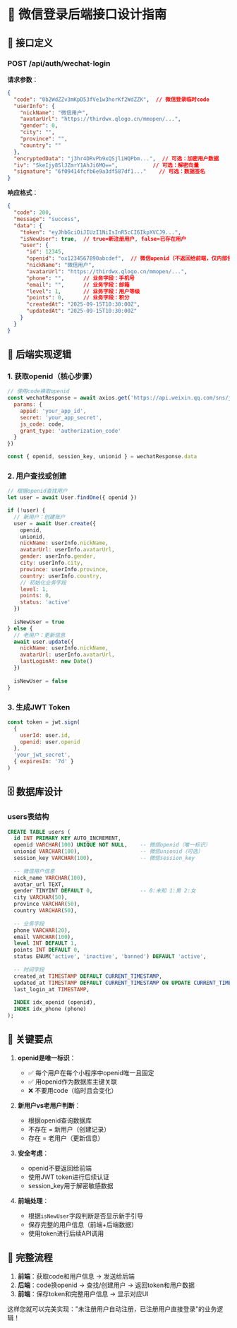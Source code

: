 # 🔐 微信登录后端接口设计指南

## 📡 接口定义

### POST /api/auth/wechat-login

**请求参数**：
```json
{
  "code": "0b2WdZZv3mKpD53fVe1w3horKf2WdZZK",  // 微信登录临时code
  "userInfo": {
    "nickName": "微信用户",
    "avatarUrl": "https://thirdwx.qlogo.cn/mmopen/...",
    "gender": 0,
    "city": "",
    "province": "",
    "country": ""
  },
  "encryptedData": "j3hr4DRvPb9xQSjliHQPbm...",  // 可选：加密用户数据
  "iv": "SkeIjy8SlJZmrY1AhJi6MQ==",           // 可选：解密向量
  "signature": "6f09414fcfb6e9a3df587df1..."    // 可选：数据签名
}
```

**响应格式**：
```json
{
  "code": 200,
  "message": "success",
  "data": {
    "token": "eyJhbGciOiJIUzI1NiIsInR5cCI6IkpXVCJ9...",
    "isNewUser": true,  // true=新注册用户, false=已存在用户
    "user": {
      "id": 12345,
      "openid": "ox1234567890abcdef",  // 微信openid（不返回给前端，仅内部使用）
      "nickName": "微信用户",
      "avatarUrl": "https://thirdwx.qlogo.cn/mmopen/...",
      "phone": "",      // 业务字段：手机号
      "email": "",      // 业务字段：邮箱
      "level": 1,       // 业务字段：用户等级
      "points": 0,      // 业务字段：积分
      "createdAt": "2025-09-15T10:30:00Z",
      "updatedAt": "2025-09-15T10:30:00Z"
    }
  }
}
```

## 🔧 后端实现逻辑

### 1. 获取openid（核心步骤）
```javascript
// 使用code换取openid
const wechatResponse = await axios.get('https://api.weixin.qq.com/sns/jscode2session', {
  params: {
    appid: 'your_app_id',
    secret: 'your_app_secret', 
    js_code: code,
    grant_type: 'authorization_code'
  }
})

const { openid, session_key, unionid } = wechatResponse.data
```

### 2. 用户查找或创建
```javascript
// 根据openid查找用户
let user = await User.findOne({ openid })

if (!user) {
  // 新用户：创建账户
  user = await User.create({
    openid,
    unionid,
    nickName: userInfo.nickName,
    avatarUrl: userInfo.avatarUrl,
    gender: userInfo.gender,
    city: userInfo.city,
    province: userInfo.province,
    country: userInfo.country,
    // 初始化业务字段
    level: 1,
    points: 0,
    status: 'active'
  })
  
  isNewUser = true
} else {
  // 老用户：更新信息
  await user.update({
    nickName: userInfo.nickName,
    avatarUrl: userInfo.avatarUrl,
    lastLoginAt: new Date()
  })
  
  isNewUser = false
}
```

### 3. 生成JWT Token
```javascript
const token = jwt.sign(
  { 
    userId: user.id, 
    openid: user.openid 
  },
  'your_jwt_secret',
  { expiresIn: '7d' }
)
```

## 🗄️ 数据库设计

### users表结构
```sql
CREATE TABLE users (
  id INT PRIMARY KEY AUTO_INCREMENT,
  openid VARCHAR(100) UNIQUE NOT NULL,    -- 微信openid（唯一标识）
  unionid VARCHAR(100),                   -- 微信unionid（可选）
  session_key VARCHAR(100),               -- 微信session_key
  
  -- 微信用户信息
  nick_name VARCHAR(100),
  avatar_url TEXT,
  gender TINYINT DEFAULT 0,               -- 0:未知 1:男 2:女
  city VARCHAR(50),
  province VARCHAR(50),
  country VARCHAR(50),
  
  -- 业务字段
  phone VARCHAR(20),
  email VARCHAR(100),
  level INT DEFAULT 1,
  points INT DEFAULT 0,
  status ENUM('active', 'inactive', 'banned') DEFAULT 'active',
  
  -- 时间字段
  created_at TIMESTAMP DEFAULT CURRENT_TIMESTAMP,
  updated_at TIMESTAMP DEFAULT CURRENT_TIMESTAMP ON UPDATE CURRENT_TIMESTAMP,
  last_login_at TIMESTAMP,
  
  INDEX idx_openid (openid),
  INDEX idx_phone (phone)
);
```

## 🎯 关键要点

1. **openid是唯一标识**：
   - ✅ 每个用户在每个小程序中openid唯一且固定
   - ✅ 用openid作为数据库主键关联
   - ❌ 不要用code（临时且会变化）

2. **新用户vs老用户判断**：
   - 根据openid查询数据库
   - 不存在 = 新用户（创建记录）
   - 存在 = 老用户（更新信息）

3. **安全考虑**：
   - openid不要返回给前端
   - 使用JWT token进行后续认证
   - session_key用于解密敏感数据

4. **前端处理**：
   - 根据`isNewUser`字段判断是否显示新手引导
   - 保存完整的用户信息（前端+后端数据）
   - 使用token进行后续API调用

## 🔄 完整流程

1. **前端**：获取code和用户信息 → 发送给后端
2. **后端**：code换openid → 查找/创建用户 → 返回token和用户数据
3. **前端**：保存token和完整用户信息 → 显示对应UI

这样您就可以完美实现："未注册用户自动注册，已注册用户直接登录"的业务逻辑！

